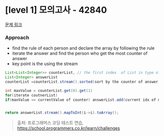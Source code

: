 # [level 1] 모의고사 - 42840 

[문제 링크](https://school.programmers.co.kr/learn/courses/30/lessons/42840) 

### Approach

- find the rule of each person and declare the array by following the rule
- iterate the answer and find the person who get the most counter of answer
- key point is the using the stream

```java
List<List<Integer>> counterList, // the first index  of List in type of coutnerList is the man idx. and next is the counter of the matched with answer
List<Integer> answerList
counterList =counterList.stream().sorted(sort by the counter of answer, If counter is the same sort by the number of man).collect(Collectors.toList());

int maxValue = counterList.get(0).get(1)
for(iterate coutnerList)
if(maxValue == currentValue of counter) answerList.add(current idx of man);


return answerList.stream().mapToInt(i->i).toArray();

```



> 출처: 프로그래머스 코딩 테스트 연습, https://school.programmers.co.kr/learn/challenges 

